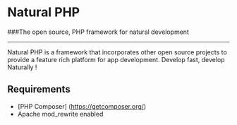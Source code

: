 # Natural PHP
###The open source, PHP framework for natural development
***
Natural PHP is a framework that incorporates other open source projects
to provide a feature rich platform for app development.
Develop fast, develop Naturally !

## Requirements

* [PHP Composer] (https://getcomposer.org/)
* Apache mod_rewrite enabled
